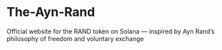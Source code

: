 # The-Ayn-Rand
Official website for the RAND token on Solana — inspired by Ayn Rand’s philosophy of freedom and voluntary exchange
